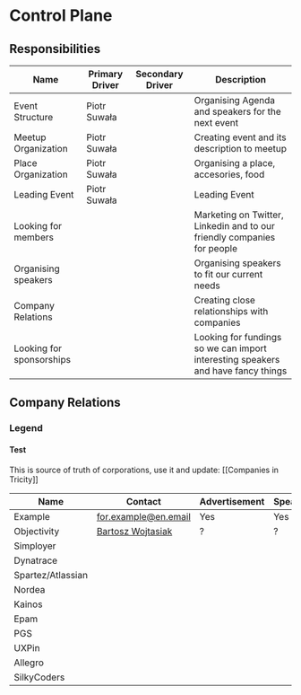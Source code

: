# Control Plane

## Responsibilities

| Name                     | Primary Driver | Secondary Driver | Description                                                                      |
|--------------------------|----------------|------------------|----------------------------------------------------------------------------------|
| Event Structure          | Piotr Suwała   |                  | Organising Agenda and speakers for the next event                                |
| Meetup Organization      | Piotr Suwała   |                  | Creating event and its description to meetup                                     |
| Place Organization       | Piotr Suwała   |                  | Organising a place, accesories, food                                             |
| Leading Event            | Piotr Suwała   |                  | Leading Event                                                                    |
| Looking for members      |                |                  | Marketing on Twitter, Linkedin and to our friendly companies for people          |
| Organising speakers      |                |                  | Organising speakers to fit our current needs                                     |
| Company Relations        |                |                  | Creating close relationships with companies                                      |
| Looking for sponsorships |                |                  | Looking for fundings so we can import interesting speakers and have fancy things |


## Company Relations

### Legend

#### Test

This is source of truth of corporations, use it and update: [[Companies in Tricity]]

| Name                   | Contact                                                                                     | Advertisement | Speakers | Sponsorships |
| ---------------------- | ------------------------------------------------------------------------------------------- | ------------- | -------- | ------------ |
| Example                | for.example@en.email                                                                        | Yes           | Yes      | Yes          |
| Objectivity            | [Bartosz Wojtasiak](https://www.linkedin.com/in/bartosz-wojtasiak-61ab72115/)               | ?             | ?        | ?            |
| Simployer              |                                                                                             |               |          |              |
| Dynatrace              |                                                                                             |               |          |              |
| Spartez/Atlassian      |                                                                                             |               |          |              |
| Nordea                 |                                                                                             |               |          |              |
| Kainos                 |                                                                                             |               |          |              |
| Epam                   |                                                                                             |               |          |              |
| PGS                    |                                                                                             |               |          |              |
| UXPin                  |                                                                                             |               |          |              |
| Allegro                |                                                                                             |               |          |              |
| SilkyCoders            |                                                                                             |               |          |              |
